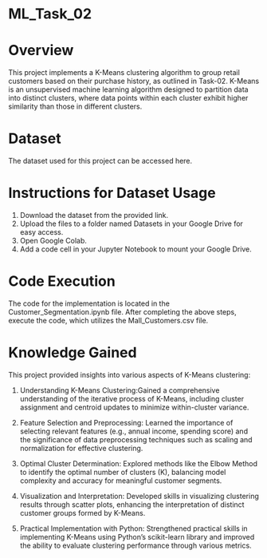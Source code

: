 # ML_Task_02

# Overview
This project implements a K-Means clustering algorithm to group retail customers based on their purchase history, as outlined in Task-02. K-Means is an unsupervised machine learning algorithm designed to partition data into distinct clusters, where data points within each cluster exhibit higher similarity than those in different clusters.

# Dataset
The dataset used for this project can be accessed here.

# Instructions for Dataset Usage
1. Download the dataset from the provided link.
2. Upload the files to a folder named Datasets in your Google Drive for easy access.
3. Open Google Colab.
4. Add a code cell in your Jupyter Notebook to mount your Google Drive.

# Code Execution
The code for the implementation is located in the Customer_Segmentation.ipynb file. After completing the above steps, execute the code, which utilizes the Mall_Customers.csv file.

# Knowledge Gained
This project provided insights into various aspects of K-Means clustering:

1. Understanding K-Means Clustering:Gained a comprehensive understanding of the iterative process of K-Means, including cluster assignment and centroid updates to minimize within-cluster variance.

2. Feature Selection and Preprocessing: Learned the importance of selecting relevant features (e.g., annual income, spending score) and the significance of data preprocessing techniques such as scaling and normalization for effective clustering.

3. Optimal Cluster Determination: Explored methods like the Elbow Method to identify the optimal number of clusters (K), balancing model complexity and accuracy for meaningful customer segments.

4. Visualization and Interpretation: Developed skills in visualizing clustering results through scatter plots, enhancing the interpretation of distinct customer groups formed by K-Means.

5. Practical Implementation with Python: Strengthened practical skills in implementing K-Means using Python’s scikit-learn library and improved the ability to evaluate clustering performance through various metrics.

